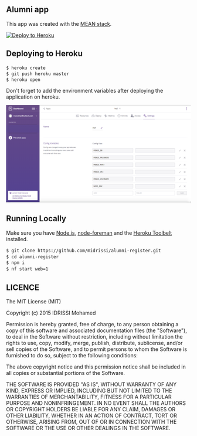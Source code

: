 ## Alumni app
This app was created with the [MEAN stack](https://en.wikipedia.org/wiki/MEAN_(software_bundle)).

[![Deploy to Heroku](https://www.herokucdn.com/deploy/button.png)](https://heroku.com/deploy)

## Deploying to Heroku

```
$ heroku create
$ git push heroku master
$ heroku open
```

Don't forget to add the environment variables after deploying the application on heroku.

![](https://raw.githubusercontent.com/midrissi/alumni-register/master/heroku.png) 

## Running Locally

Make sure you have [Node.js](http://nodejs.org/), [node-foreman](http://strongloop.github.io/node-foreman/) and the [Heroku Toolbelt](https://toolbelt.heroku.com/) installed.

```sh
$ git clone https://github.com/midrissi/alumni-register.git
$ cd alumni-register
$ npm i
$ nf start web=1
```

## LICENCE

The MIT License (MIT)

Copyright (c) 2015 IDRISSI Mohamed

Permission is hereby granted, free of charge, to any person obtaining a copy
of this software and associated documentation files (the "Software"), to deal
in the Software without restriction, including without limitation the rights
to use, copy, modify, merge, publish, distribute, sublicense, and/or sell
copies of the Software, and to permit persons to whom the Software is
furnished to do so, subject to the following conditions:

The above copyright notice and this permission notice shall be included in all
copies or substantial portions of the Software.

THE SOFTWARE IS PROVIDED "AS IS", WITHOUT WARRANTY OF ANY KIND, EXPRESS OR
IMPLIED, INCLUDING BUT NOT LIMITED TO THE WARRANTIES OF MERCHANTABILITY,
FITNESS FOR A PARTICULAR PURPOSE AND NONINFRINGEMENT. IN NO EVENT SHALL THE
AUTHORS OR COPYRIGHT HOLDERS BE LIABLE FOR ANY CLAIM, DAMAGES OR OTHER
LIABILITY, WHETHER IN AN ACTION OF CONTRACT, TORT OR OTHERWISE, ARISING FROM,
OUT OF OR IN CONNECTION WITH THE SOFTWARE OR THE USE OR OTHER DEALINGS IN THE
SOFTWARE.